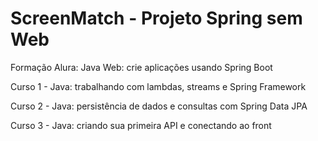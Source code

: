 # ScreenMatch - Projeto Spring sem Web
Formação Alura: Java Web: crie aplicações usando Spring Boot

Curso 1 - Java: trabalhando com lambdas, streams e Spring Framework

Curso 2 - Java: persistência de dados e consultas com Spring Data JPA

Curso 3 - Java: criando sua primeira API e conectando ao front
